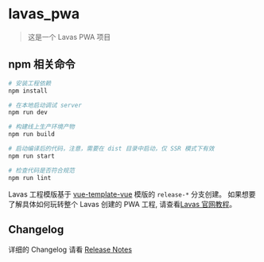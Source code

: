 # lavas_pwa

> 这是一个 Lavas PWA 项目

## npm 相关命令

``` bash
# 安装工程依赖
npm install

# 在本地启动调试 server
npm run dev

# 构建线上生产环境产物
npm run build

# 启动编译后的代码，注意，需要在 dist 目录中启动，仅 SSR 模式下有效
npm run start

# 检查代码是否符合规范
npm run lint
```

Lavas 工程模版基于 [vue-template-vue](https://github.com/lavas-project/lavas-template-vue/) 模版的 `release-*` 分支创建。
如果想要了解具体如何玩转整个 Lavas 创建的 PWA 工程, 请查看[Lavas 官网教程](https://lavas.baidu.com/guide)。

## Changelog

详细的 Changelog 请看 [Release Notes](https://github.com/lavas-project/lavas-template-vue/releases)

